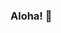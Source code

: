 ### Aloha! 👋

<!--
**nikkieanela/nikkieanela** is a ✨ _special_ ✨ repository because its `README.md` (this file) appears on your GitHub profile.

- 🤩 Name: Nikkie Anela Fabia-Lactaoen
- 📫 Email: n.fabia-lactaoen@wsu.edu
- 💁‍♀️ Pronouns: She/Her
-->
